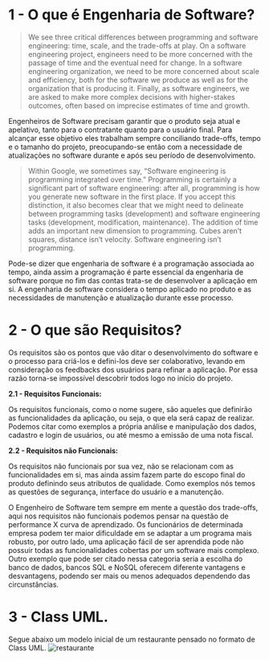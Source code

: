 # 1 - O que é Engenharia de Software?


> We see three critical differences between programming and software engineering: time, scale, and the trade-offs at play. On a software engineering project, engineers need to be more concerned with the passage of time and the eventual need for change. In a software engineering organization, we need to be more concerned about scale and efficiency, both for the software we produce as well as for the organization that is producing it. Finally, as software engineers, we are asked to make more complex decisions with higher-stakes outcomes, often based on imprecise estimates of time and growth.


Engenheiros de Software precisam garantir que o produto seja atual e apelativo, tanto para o contratante quanto para o usuário final. Para alcançar esse objetivo eles trabalham sempre conciliando trade-offs, tempo e o tamanho do projeto, preocupando-se então com a necessidade de atualizações no software durante e após seu período de desenvolvimento.


> Within Google, we sometimes say, “Software engineering is programming integrated over time.” Programming is certainly a significant part of software engineering: after all, programming is how you generate new software in the first place. If you accept this distinction, it also becomes clear that we might need to delineate between programming tasks (development) and software engineering tasks (development, modification, maintenance). The addition of time adds an important new dimension to programming. Cubes aren’t squares, distance isn’t velocity. Software engineering isn’t programming.


Pode-se dizer que engenharia de software é a programação associada ao tempo, ainda assim a programação é parte essencial da engenharia de software porque no fim das contas trata-se de desenvolver a aplicação em si. A engenharia de software considera o tempo aplicado no produto e as necessidades de manutenção e atualização durante esse processo. 

# 2 - O que são Requisitos?

Os requisitos são os pontos que vão ditar o desenvolvimento do software e o processo para criá-los e defini-los deve ser colaborativo, levando em consideração os feedbacks dos usuários para refinar a aplicação. Por essa razão torna-se impossível descobrir todos logo no início do projeto.

**2.1 - Requisitos Funcionais:**

Os requisitos funcionais, como o nome sugere, são aqueles que definirão as funcionalidades da aplicação, ou seja, o que ela será capaz de realizar. Podemos citar como exemplos a própria análise e manipulação dos dados, cadastro e login de usuários, ou até mesmo a emissão de uma nota fiscal.

**2.2 - Requisitos não Funcionais:**

Os requisitos não funcionais por sua vez, não se relacionam com as funcionalidades em si, mas ainda assim fazem parte do escopo final do produto definindo seus atributos de qualidade. Como exemplos nós temos as questões de segurança, interface do usuário e a manutenção.

O Engenheiro de Software tem sempre em mente a questão dos trade-offs, aqui nos requisitos não funcionais podemos pensar na questão de performance X curva de aprendizado. Os funcionários de determinada empresa podem ter maior dificuldade em se adaptar a um programa mais robusto, por outro lado, uma aplicação fácil de ser aprendida pode não possuir todas as funcionalidades cobertas por um software mais complexo. Outro exemplo que pode ser citado nessa categoria seria a escolha do banco de dados, bancos SQL e NoSQL oferecem diferente vantagens e desvantagens, podendo ser mais ou menos adequados dependendo das circunstâncias.   

# 3 - Class UML.

Segue abaixo um modelo inicial de um restaurante pensado no formato de Class UML.
![restaurante](https://user-images.githubusercontent.com/89790349/225893949-cf776bd9-ffc1-497c-81fe-9dc46bbc265a.png)

